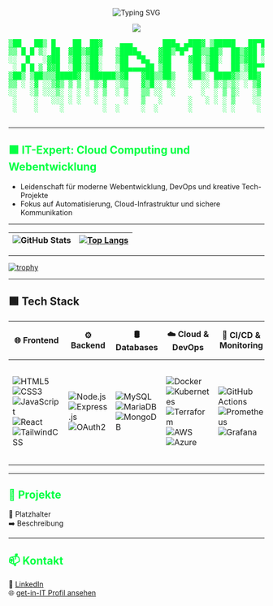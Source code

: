 <p align="center">
  <img src="https://readme-typing-svg.herokuapp.com?size=28&color=00FF41&center=true&width=700&lines=Hallo,+mein+Name+ist+Jury!;Junior+Full-Stack+%26+DevOps+Engineer+🚀;Cloud+Automation+☁;Infrastructure+as+Code+🔧" alt="Typing SVG" />
</p>

<p align="center">
  <img src="https://capsule-render.vercel.app/api?type=rect&color=0:232526,100:0f2027&height=100&section=header&text=Willkommen%20auf%20meinem%20GitHub-Profil&fontColor=00FF41&fontSize=40&fontAlignY=55" />
</p>

<pre align="center" style="color:#00FF41;font-family:monospace;">
▒██   ██▒ █    ██  ██▓    ▄▄▄       ███▄ ▄███▓ ▒█████   ██▀███  ▓█████ 
▒▒ █ █ ▒░ ██  ▓██▒▓██▒   ▒████▄    ▓██▒▀█▀ ██▒▒██▒  ██▒▓██ ▒ ██▒▓█   ▀ 
░░  █   ░▓██  ▒██░▒██░   ▒██  ▀█▄  ▓██    ▓██░▒██░  ██▒▓██ ░▄█ ▒▒███   
 ░ █ █ ▒ ▓▓█  ░██░▒██░   ░██▄▄▄▄██ ▒██    ▒██ ▒██   ██░▒██▀▀█▄  ▒▓█  ▄ 
▒██▒ ▒██▒▒▒█████▓ ░██████▒▓█   ▓██▒▒██▒   ░██▒░ ████▓▒░░██▓ ▒██▒░▒████▒
▒▒ ░ ░▓ ░░▒▓▒ ▒ ▒ ░ ▒░▓  ░▒▒   ▓▒█░░ ▒░   ░  ░░ ▒░▒░▒░ ░ ▒▓ ░▒▓░░░ ▒░ ░
░░   ░▒ ░░░▒░ ░ ░ ░ ░ ▒  ░ ▒   ▒▒ ░░  ░      ░  ░ ▒ ▒░   ░▒ ░ ▒░ ░ ░  ░
 ░    ░   ░░░ ░ ░   ░ ░    ░   ▒   ░      ░   ░ ░ ░ ▒    ░░   ░    ░   
 ░    ░     ░         ░  ░     ░  ░       ░       ░ ░     ░        ░  ░
                                                                       
</pre>

---

## <span style="color:#00FF41;">🟩 IT-Expert: Cloud Computing und Webentwicklung</span>

- Leidenschaft für moderne Webentwicklung, DevOps und kreative Tech-Projekte  
- Fokus auf Automatisierung, Cloud-Infrastruktur und sichere Kommunikation

---

| ![GitHub Stats](https://github-readme-stats.vercel.app/api?username=Xulamore&show_icons=true&theme=chartreuse-dark&border_color=00FF41) | [![Top Langs](https://github-readme-stats.vercel.app/api/top-langs/?username=Xulamore&layout=compact&theme=chartreuse-dark&border_color=00FF41)](https://github.com/Xulamore/github-readme-stats) |
|--------------|--------------|

---

[![trophy](https://github-profile-trophy.vercel.app/?username=Xulamore&theme=matrix&column=7&margin-w=10&margin-h=10)](https://github.com/ryo-ma/github-profile-trophy)

---

## 🟩 Tech Stack

| 🌐 Frontend | ⚙️ Backend | 🛢️ Databases | ☁️ Cloud & DevOps | 🔄 CI/CD & Monitoring | 🔧 Tools | 🖥️ Operating Systems | 🔒 Networking & Security |
|---|---|---|---|---|---|---|---|
| ![HTML5](https://img.shields.io/badge/-HTML5-E34F26?style=flat&logo=html5&logoColor=white) <br> ![CSS3](https://img.shields.io/badge/-CSS3-1572B6?style=flat&logo=css3&logoColor=white) <br> ![JavaScript](https://img.shields.io/badge/-JavaScript-F7DF1E?style=flat&logo=javascript&logoColor=black) <br> ![React](https://img.shields.io/badge/-React-61DAFB?style=flat&logo=react&logoColor=black) <br> ![TailwindCSS](https://img.shields.io/badge/-TailwindCSS-38B2AC?style=flat&logo=tailwind-css&logoColor=white) | ![Node.js](https://img.shields.io/badge/-Node.js-339933?style=flat&logo=node.js&logoColor=white) <br> ![Express.js](https://img.shields.io/badge/-Express.js-000000?style=flat&logo=express&logoColor=white) <br> ![OAuth2](https://img.shields.io/badge/-OAuth2-282C34?style=flat&logo=oauth&logoColor=white) | ![MySQL](https://img.shields.io/badge/-MySQL-4479A1?style=flat&logo=mysql&logoColor=white) <br> ![MariaDB](https://img.shields.io/badge/-MariaDB-003545?style=flat&logo=mariadb&logoColor=white) <br> ![MongoDB](https://img.shields.io/badge/-MongoDB-47A248?style=flat&logo=mongodb&logoColor=white) | ![Docker](https://img.shields.io/badge/-Docker-2496ED?style=flat&logo=docker&logoColor=white) <br> ![Kubernetes](https://img.shields.io/badge/-Kubernetes-326CE5?style=flat&logo=kubernetes&logoColor=white) <br> ![Terraform](https://img.shields.io/badge/-Terraform-7B42BC?style=flat&logo=terraform&logoColor=white) <br> ![AWS](https://img.shields.io/badge/-AWS-232F3E?style=flat&logo=amazonaws&logoColor=white) <br> ![Azure](https://img.shields.io/badge/-Azure-0078D4?style=flat&logo=microsoft-azure&logoColor=white) | ![GitHub Actions](https://img.shields.io/badge/-GitHub%20Actions-2088FF?style=flat&logo=github-actions&logoColor=white) <br> ![Prometheus](https://img.shields.io/badge/-Prometheus-E6522C?style=flat&logo=prometheus&logoColor=white) <br> ![Grafana](https://img.shields.io/badge/-Grafana-F46800?style=flat&logo=grafana&logoColor=white) | ![Git](https://img.shields.io/badge/-Git-F05032?style=flat&logo=git&logoColor=white) <br> ![Bash](https://img.shields.io/badge/-Bash-4EAA25?style=flat&logo=gnu-bash&logoColor=white) <br> ![VS Code](https://img.shields.io/badge/-VS%20Code-007ACC?style=flat&logo=visual-studio-code&logoColor=white) <br> ![Figma](https://img.shields.io/badge/-Figma-F24E1E?style=flat&logo=figma&logoColor=white) <br> ![ESLint](https://img.shields.io/badge/-ESLint-4B32C3?style=flat&logo=eslint&logoColor=white) <br> ![Prettier](https://img.shields.io/badge/-Prettier-F7B93E?style=flat&logo=prettier&logoColor=black) | ![Linux](https://img.shields.io/badge/-Linux-FCC624?style=flat&logo=linux&logoColor=black) <br> ![WSL](https://img.shields.io/badge/-WSL-008080?style=flat) <br> ![Windows](https://img.shields.io/badge/-Windows-0078D6?style=flat&logo=windows&logoColor=white) <br> ![Android](https://img.shields.io/badge/-Android-3DDC84?style=flat&logo=android&logoColor=white) | ![OAuth2](https://img.shields.io/badge/-OAuth2-3C3C3C?style=flat&logo=oauth&logoColor=white) <br> ![Nextcloud](https://img.shields.io/badge/-Nextcloud-0082C9?style=flat&logo=nextcloud&logoColor=white) |

---

## <span style="color:#00FF41;">📂 Projekte</span>

🔹 Platzhalter  
➡️ Beschreibung

---

## <span style="color:#00FF41;">📫 Kontakt</span>

💼 [LinkedIn](https://www.linkedin.com/in/PLACEHOLDER/)  
🌐 [get-in-IT Profil ansehen](https://www.get-in-it.de/profil/PLACEHOLDER)
